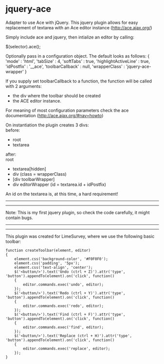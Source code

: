 jquery-ace
==========

Adapter to use Ace with jQuery.
This jquery plugin allows for easy replacement of textarea with an Ace editor instance (http://ace.ajax.org/)

Simply include ace and jquery, then intialize an editor by calling:

$(selector).ace();

Optionally pass in a configuration object. The default looks as follows:
    {
        'mode' : 'html',
        'tabSize' : 4,
        'softTabs' : true,
        'highlightActiveLine' : true,
        'idPostfix' : '__ace',
        'toolbarCallback' : null,
        'wrapperClass' : 'jquery-ace-wrapper'
    }

If you supply set toolbarCallback to a function, the function will be called with 2 arguments:
- the div where the toolbar should be created
- the ACE editor instance.

For meaning of most configuration parameters check the ace documentation (http://ace.ajax.org/#nav=howto)

On instantiation the plugin creates 3 divs:<br/>
before:

- root
 - textarea

after:<br/>
root
- textarea[hidden]
 - div (class = wrapperClass)
  - [div toolbarWrapper]
  - div editorWrapper (id = textarea.id + idPostfix)


An id on the textarea is, at this time, a hard requirement!

-----------------------------------------------------------------------------------------
-----------------------------------------------------------------------------------------

Note: This is my first jquery plugin, so check the code carefully, it might contain bugs.

-----------------------------------------------------------------------------------------
-----------------------------------------------------------------------------------------

This plugin was created for LimeSurvey, where we use the following basic toolbar:

    function createToolbar(element, editor)
    {
        element.css('background-color', '#F0F0F0');
        element.css('padding', '5px');
        element.css('text-align', 'center');
        $('<button/>').text('Undo (ctrl + Z)').attr('type', 'button').appendTo(element).on('click', function()
        {
            editor.commands.exec('undo', editor);
        });
        $('<button/>').text('Redo (ctrl + Y)').attr('type', 'button').appendTo(element).on('click', function()
        {
            editor.commands.exec('redo', editor);
        });
        $('<button/>').text('Find (ctrl + F)').attr('type', 'button').appendTo(element).on('click', function()
        {
            editor.commands.exec('find', editor);
        });
        $('<button/>').text('Replace (ctrl + H)').attr('type', 'button').appendTo(element).on('click', function()
        {
            editor.commands.exec('replace', editor);
        });
    }
